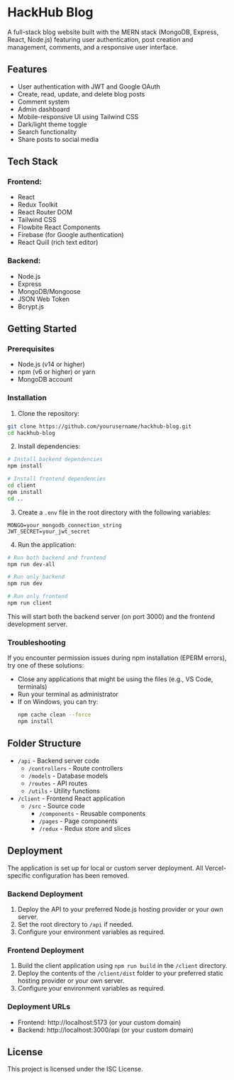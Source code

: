 # HackHub Blog

A full-stack blog website built with the MERN stack (MongoDB, Express, React, Node.js) featuring user authentication, post creation and management, comments, and a responsive user interface.

## Features

- User authentication with JWT and Google OAuth
- Create, read, update, and delete blog posts
- Comment system
- Admin dashboard
- Mobile-responsive UI using Tailwind CSS
- Dark/light theme toggle
- Search functionality
- Share posts to social media

## Tech Stack

### Frontend:

- React
- Redux Toolkit
- React Router DOM
- Tailwind CSS
- Flowbite React Components
- Firebase (for Google authentication)
- React Quill (rich text editor)

### Backend:

- Node.js
- Express
- MongoDB/Mongoose
- JSON Web Token
- Bcrypt.js

## Getting Started

### Prerequisites

- Node.js (v14 or higher)
- npm (v6 or higher) or yarn
- MongoDB account

### Installation

1. Clone the repository:

```bash
git clone https://github.com/yourusername/hackhub-blog.git
cd hackhub-blog
```

2. Install dependencies:

```bash
# Install backend dependencies
npm install

# Install frontend dependencies
cd client
npm install
cd ..
```

3. Create a `.env` file in the root directory with the following variables:

```
MONGO=your_mongodb_connection_string
JWT_SECRET=your_jwt_secret
```

4. Run the application:

```bash
# Run both backend and frontend
npm run dev-all

# Run only backend
npm run dev

# Run only frontend
npm run client
```

This will start both the backend server (on port 3000) and the frontend development server.

### Troubleshooting

If you encounter permission issues during npm installation (EPERM errors), try one of these solutions:

- Close any applications that might be using the files (e.g., VS Code, terminals)
- Run your terminal as administrator
- If on Windows, you can try:
  ```bash
  npm cache clean --force
  npm install
  ```

## Folder Structure

- `/api` - Backend server code
  - `/controllers` - Route controllers
  - `/models` - Database models
  - `/routes` - API routes
  - `/utils` - Utility functions
- `/client` - Frontend React application
  - `/src` - Source code
    - `/components` - Reusable components
    - `/pages` - Page components
    - `/redux` - Redux store and slices

## Deployment

The application is set up for local or custom server deployment. All Vercel-specific configuration has been removed.

### Backend Deployment

1. Deploy the API to your preferred Node.js hosting provider or your own server.
2. Set the root directory to `/api` if needed.
3. Configure your environment variables as required.

### Frontend Deployment

1. Build the client application using `npm run build` in the `/client` directory.
2. Deploy the contents of the `/client/dist` folder to your preferred static hosting provider or your own server.
3. Configure your environment variables as required.

### Deployment URLs

- Frontend: http://localhost:5173 (or your custom domain)
- Backend: http://localhost:3000/api (or your custom domain)

## License

This project is licensed under the ISC License.
